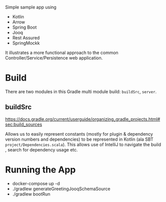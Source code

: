 Simple sample app using 
* Kotlin
* Arrow
* Spring Boot
* Jooq
* Rest Assured
* SpringMockk  

It illustrates a more functional approach to the common Controller/Service/Persistence web application. 
 
# Build

There are two modules in this Gradle multi module build: `buildSrc`, `server`. 

## buildSrc

https://docs.gradle.org/current/userguide/organizing_gradle_projects.html#sec:build_sources

Allows us to easily represent constants (mostly for plugin & dependency version numbers and dependencies) to
 be represented in Kotlin (ala SBT `project/Dependencies.scala`). This allows use of IntelliJ to navigate the build
, search for dependency usage etc.  

# Running the App

* docker-compose up -d
* ./gradlew generateGreetingJooqSchemaSource
* ./gradlew bootRun